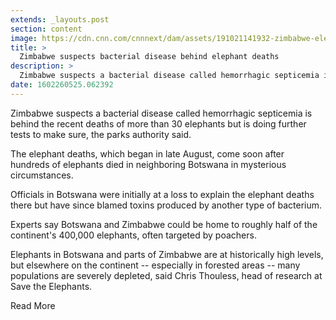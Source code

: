 ```yaml
--- 
extends: _layouts.post 
section: content 
image: https://cdn.cnn.com/cnnnext/dam/assets/191021141932-zimbabwe-elephant-super-tease.jpg 
title: > 
  Zimbabwe suspects bacterial disease behind elephant deaths 
description: > 
  Zimbabwe suspects a bacterial disease called hemorrhagic septicemia is behind the recent deaths of more than 30 elephants but is doing further tests to make sure, the parks authority said.The elephant deaths, which began in late August, come soon after hundreds of elephants died in neighboring Botswana in mysterious circumstances.Officials in Botswana were initially at a loss to explain the elephant deaths there but have since blamed toxins produced by another type of bacterium.Experts say Botswana and Zimbabwe could be home to roughly half of the continent's 400,000 elephants, often targeted by poachers.Elephants in Botswana and parts of Zimbabwe are at historically high levels, but elsewhere on the continent -- especially in forested areas -- many populations are severely depleted, said Chris Thouless, head of research at Save the Elephants. 
date: 1602260525.062392 
--- 
```

Zimbabwe suspects a bacterial disease called hemorrhagic septicemia is behind the recent deaths of more than 30 elephants but is doing further tests to make sure, the parks authority said.

The elephant deaths, which began in late August, come soon after hundreds of elephants died in neighboring Botswana in mysterious circumstances.

Officials in Botswana were initially at a loss to explain the elephant deaths there but have since blamed toxins produced by another type of bacterium.



Experts say Botswana and Zimbabwe could be home to roughly half of the continent's 400,000 elephants, often targeted by poachers.

Elephants in Botswana and parts of Zimbabwe are at historically high levels, but elsewhere on the continent -- especially in forested areas -- many populations are severely depleted, said Chris Thouless, head of research at Save the Elephants.

Read More